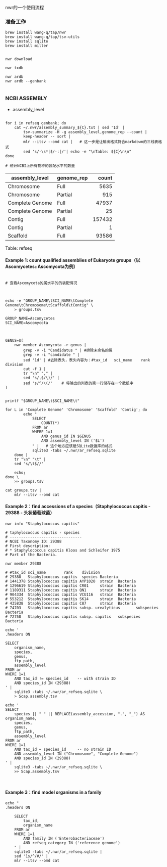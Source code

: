 nwr的一个使用流程

### 准备工作

```shell
brew install wang-q/tap/nwr
brew install wang-q/tap/tsv-utils
brew install sqlite
brew install miller


nwr download

nwr txdb

nwr ardb
nwr ardb --genbank


```

### NCBI ASSEMBLY

* assembly_level

```shell

for i in refseq genbank; do
    cat ~/.nwr/assembly_summary_${C}.txt | sed '1d' | 
        tsv-summarize -H -g assembly_level,genome_rep --count |
        keep-header -- sort |
        mlr --itsv --omd cat |   # 这一步是让输出格式符合markdown的三线表格式
        sed 's/-\s*|$/-:|/'| echo -e "\nTable: ${C}\n\n"
done

# 统计NCBI上所有物种的装配水平的数量

```
| assembly_level | genome_rep | count |
| --- | --- | ---:|
| Chromosome | Full | 5635 |
| Chromosome | Partial | 915 |
| Complete Genome | Full | 47937 |
| Complete Genome | Partial | 25 |
| Contig | Full | 157432 |
| Contig | Partial | 1 |
| Scaffold | Full | 93586 |

Table: refseq

#### Example 1: count qualified assemblies of Eukaryote groups（以Ascomycetes::Ascomycota为例）

```shell

# 查看Ascomycota的属水平的的装配情况



echo -e "GROUP_NAME\tSCI_NAME\tComplete Genome\tChromosome\tScaffold\tContig" \
    > groups.tsv

GROUP_NAME=Ascomycetes
SCI_NAME=Ascomycota



GENUS=$(
    nwr member Ascomycota -r genus |
        grep -v -i "Candidatus " | #排除未命名的属
        grep -v -i "candidate " |
        sed '1d' | #去除表头，表头内容为：#tax_id   sci_name    rank    division
        cut -f 1 |
        tr "\n" "," |
        sed 's/,$/\)/' |
        sed 's/^/\(/'    # 将输出的列表的第一行储存在一个数组中
)


printf "$GROUP_NAME\t$SCI_NAME\t"

for L in 'Complete Genome' 'Chromosome' 'Scaffold' 'Contig'; do
        echo "
            SELECT
                COUNT(*)
            FROM ar
            WHERE 1=1
                AND genus_id IN $GENUS
                AND assembly_level IN ('$L')
            " |   # 这个地方应该是SQLite数据库的格式
            sqlite3 -tabs ~/.nwr/ar_refseq.sqlite
    done |
    tr "\n" "\t" |
    sed 's/\t$//'

    echo;
done \
    >> groups.tsv

cat groups.tsv |
    mlr --itsv --omd cat

```

#### Example 2：find accessions of a species（Staphylococcus capitis - 29388 - 头状葡萄球菌）

```shell
nwr info "Staphylococcus capitis"

# taphylococcus capitis - species
# --------------------------------
# NCBI Taxonomy ID: 29388
# First description:
# * Staphylococcus capitis Kloos and Schleifer 1975
# Part of the Bacteria.

nwr member 29388

# #tax_id sci_name        rank    division
# 29388   Staphylococcus capitis  species Bacteria
# 1441378 Staphylococcus capitis AYP1020  strain  Bacteria
# 1296619 Staphylococcus capitis CR01     strain  Bacteria
# 1189311 Staphylococcus capitis QN1      strain  Bacteria
# 904334  Staphylococcus capitis VCU116   strain  Bacteria
# 553212  Staphylococcus capitis SK14     strain  Bacteria
# 435838  Staphylococcus capitis C87      strain  Bacteria
# 74703   Staphylococcus capitis subsp. urealyticus       subspecies      Bacteria
# 72758   Staphylococcus capitis subsp. capitis   subspecies      Bacteria

```

```shell
echo '
.headers ON

SELECT
    organism_name,
    species,
    genus,
    ftp_path,
    assembly_level
FROM ar
WHERE 1=1
    AND tax_id != species_id    -- with strain ID
    AND species_id IN (29388)
' |
    sqlite3 -tabs ~/.nwr/ar_refseq.sqlite \
    > Scap.assembly.tsv

echo '
SELECT
    species || " " || REPLACE(assembly_accession, ".", "_") AS organism_name,
    species,
    genus,
    ftp_path,
    assembly_level
FROM ar
WHERE 1=1
    AND tax_id = species_id     -- no strain ID
    AND assembly_level IN ("Chromosome", "Complete Genome")
    AND species_id IN (29388)
' |
    sqlite3 -tabs ~/.nwr/ar_refseq.sqlite \
    >> Scap.assembly.tsv



```
#### Example 3：find model organisms in a family

```shell
echo "
.headers ON

    SELECT
        tax_id,
        organism_name
    FROM ar
    WHERE 1=1
        AND family IN ('Enterobacteriaceae')
        AND refseq_category IN ('reference genome')
    " |
    sqlite3 -tabs ~/.nwr/ar_refseq.sqlite |
    sed '1s/^/#/' |
    mlr --itsv --omd cat



```



